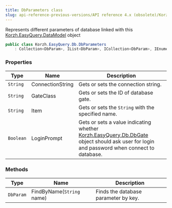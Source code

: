 ```yaml
---
title: DbParameters class
slug: api-reference-previous-versions/API reference 4.x (obsolete)/Korzh.EasyQuery.Db namespace/dbparameters-class
---
```



Represents different parameters of database linked with this [Korzh.EasyQuery.DataModel](/api-reference-4x/korzh-easyquery-namespace/datamodel-class) object
```csharp
public class Korzh.EasyQuery.Db.DbParameters
    : Collection<DbParam>, IList<DbParam>, ICollection<DbParam>, IEnumerable<DbParam>, IEnumerable, IList, ICollection, IReadOnlyList<DbParam>, IReadOnlyCollection<DbParam>

```

### Properties

| Type | Name | Description | 
| --- | --- | --- | 
| `String` | ConnectionString | Gets or sets the connection string. | 
| `String` | GateClass | Gets or sets the ID of database gate. | 
| `String` | Item | Gets or sets the `String` with the specified name. | 
| `Boolean` | LoginPrompt | Gets or sets a value indicating whether [Korzh.EasyQuery.Db.DbGate](/api-reference-4x/korzh-easyquery-db-namespace/dbgate-class) object should ask user for login and password when connect to database. | 


### Methods

| Type | Name | Description | 
| --- | --- | --- | 
| `DbParam` | FindByName(`String` name) | Finds the database parameter by key. |